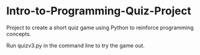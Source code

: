 # Intro-to-Programming-Quiz-Project

Project to create a short quiz game using Python to reinforce programming concepts. 

Run quizv3.py in the command line to try the game out.
